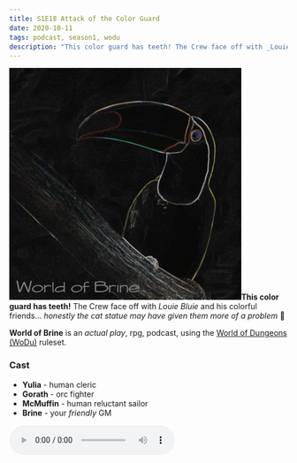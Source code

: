 ```yaml
---
title: S1E18 Attack of the Color Guard
date: 2020-10-11
tags: podcast, season1, wodu
description: "This color guard has teeth! The Crew face off with _Louie Bluie_ and his colorful friends... honestly the cat statue may have given them more of a problem"
---
```


![thumb](assets/images/season1/image.png)**This color guard has teeth!** The Crew face off with _Louie Bluie_ and his colorful friends... _honestly the cat statue may have given them more of a problem_ 🤔

**World of Brine** is an _actual play_, rpg, podcast, using the [World of Dungeons (WoDu)](http://www.onesevendesign.com/dw/world_of_dungeons_1979.pdf) ruleset.

<break>

### Cast
- **Yulia** - human cleric
- **Gorath** - orc fighter
- **McMuffin** - human reluctant sailor
- **Brine** - your _friendly_ GM

<audio controls src="https://archive.org/download/s1e9-cloud_city/s1e18-attack_of_the_color_guard.mp3"></audio>
